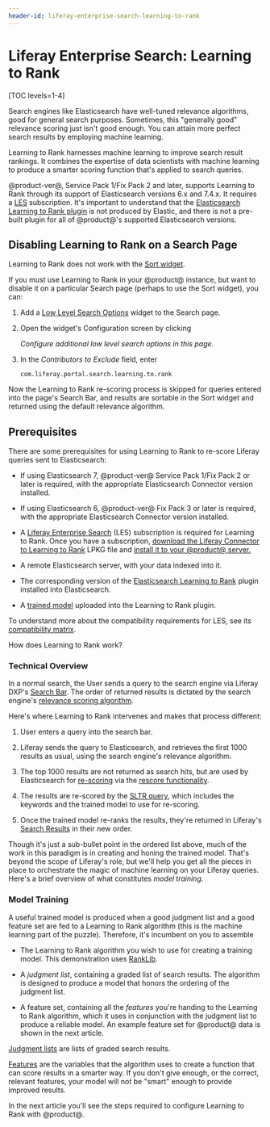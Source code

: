 ```yaml
---
header-id: liferay-enterprise-search-learning-to-rank
---
```


# Liferay Enterprise Search: Learning to Rank

[TOC levels=1-4]

Search engines like Elasticsearch have well-tuned relevance algorithms, good for
general search purposes. Sometimes, this "generally good" relevance scoring just
isn't good enough. You can attain more perfect search results by employing
machine learning. 

Learning to Rank harnesses machine learning to improve search result rankings.
It combines the expertise of data scientists with machine learning to produce
a smarter scoring function that's applied to search queries.

@product-ver@, Service Pack 1/Fix Pack 2 and later, supports Learning to Rank
through its support of Elasticsearch versions 6.x and 7.4.x. It requires a
[LES](https://help.liferay.com/hc/en-us/articles/360014400932) 
subscription. It's important to understand that the
[Elasticsearch Learning to Rank plugin](https://elasticsearch-learning-to-rank.readthedocs.io/en/latest/index.html)
is not produced by Elastic, and there is not a pre-built plugin for all of
@product@'s supported Elasticsearch versions. 

## Disabling Learning to Rank on a Search Page

Learning to Rank does not work with the
[Sort widget](/docs/7-2/user/-/knowledge_base/u/sorting-search-results-with-the-sort-widget).

If you must use Learning to Rank in your @product@ instance, but want to disable
it on a particular Search page (perhaps to use the Sort widget), you can:

1.  Add a
    [Low Level Search Options](/docs/7-2/user/-/knowledge_base/u/low-level-search-options-searching-additional-or-alternate-indexes)
    widget to the Search page.

2.  Open the widget's Configuration screen by clicking 

    _Configure additional low level search options in this page._

3.  In the _Contributors to Exclude_ field, enter

    `com.liferay.portal.search.learning.to.rank`

Now the Learning to Rank re-scoring process is skipped for queries entered into
the page's Search Bar, and results are sortable in the Sort widget and returned
using the default relevance algorithm.

## Prerequisites 

There are some prerequisites for using Learning to Rank to re-score Liferay
queries sent to Elasticsearch:

- If using Elasticsearch 7, @product-ver@ Service Pack 1/Fix Pack 2 or later is
  required, with the appropriate Elasticsearch Connector version installed.

- If using Elasticsearch 6, @product-ver@ Fix Pack 3 or later is
  required, with the appropriate Elasticsearch Connector version installed.

- A [Liferay Enterprise Search](https://help.liferay.com/hc/en-us/articles/360014400932) 
  (LES) subscription is required for Learning to Rank. Once you have a
  subscription,
  [download the Liferay Connector to Learning to Rank](https://customer.liferay.com/downloads)
  LPKG file and
  [install it to your @product@ server.](/docs/7-2/user/-/knowledge_base/u/installing-apps-manually#installing-apps-manually)

- A remote Elasticsearch server, with your data indexed into it.

- The corresponding version of the [Elasticsearch Learning to Rank](https://github.com/o19s/elasticsearch-learning-to-rank) plugin installed into Elasticsearch.

- A 
    [trained model](https://elasticsearch-learning-to-rank.readthedocs.io/en/latest/training-models.html)
    uploaded into the Learning to Rank plugin. 

To understand more about the compatibility requirements for LES, see its
[compatibility matrix](https://help.liferay.com/hc/en-us/articles/360016511651-Liferay-Enterprise-Search-Compatibility-Matrix?flash_digest=645af3a9a43c3f505b5dbe67c6f1015e573382a9).

How does Learning to Rank work?

### Technical Overview

In a normal search, the User sends a query to the search engine via Liferay
DXP's [Search Bar](/docs/7-2/user/-/knowledge_base/u/searching-for-assets#search-bar).
The order of returned results is dictated by the search engine's
[relevance scoring algorithm](https://www.elastic.co/guide/en/elasticsearch/reference/7.4/index-modules-similarity.html#bm25).

Here's where Learning to Rank intervenes and makes that process different:

1.  User enters a query into the search bar.

2.  Liferay sends the query to Elasticsearch, and retrieves the first 1000
    results as usual, using the search engine's relevance algorithm. 

3.  The top 1000 results are not returned as search hits, but are used by Elasticsearch for
    [re-scoring](https://www.elastic.co/guide/en/elasticsearch/reference/7.4/search-request-body.html#request-body-search-rescore)
    via the
    [rescore functionality](https://elasticsearch-learning-to-rank.readthedocs.io/en/latest/searching-with-your-model.html#rescore-top-n-with-sltr).

4.  The results are re-scored by the 
    [SLTR query](https://elasticsearch-learning-to-rank.readthedocs.io/en/latest/searching-with-your-model.html),
    which includes the keywords and the trained model to use for re-scoring.

5.  Once the trained model re-ranks the results, they're returned in Liferay's
    [Search Results](/docs/7-2/user/-/knowledge_base/u/search-results)
    in their new order.

Though it's just a sub-bullet point in the ordered list above, much of the work
in this paradigm is in creating and honing the trained model. That's beyond the
scope of Liferay's role, but we'll help you get all the pieces in place to
orchestrate the magic of machine learning on your Liferay queries. Here's a
brief overview of what constitutes _model training_.

### Model Training

A useful trained model is produced when a good judgment list and a good feature
set are fed to a Learning to Rank algorithm (this is the machine learning part
of the puzzle). Therefore, it's incumbent on you to assemble

- The Learning to Rank algorithm you wish to use for creating a training
  model. This demonstration uses
  [RankLib](https://sourceforge.net/p/lemur/wiki/RankLib/).

- A _judgment list_, containing a graded list of search results. The algorithm
  is designed to produce a model that honors the ordering of the judgment
  list.

- A feature set, containing all the _features_ you're handing to the Learning to
  Rank algorithm, which it uses in conjunction with the judgment list to
  produce a reliable model. An example feature set for @product@ data is shown
  in the next article.


[Judgment lists](https://elasticsearch-learning-to-rank.readthedocs.io/en/latest/core-concepts.html#judgments-expression-of-the-ideal-ordering)
are lists of graded search results.

[Features](https://elasticsearch-learning-to-rank.readthedocs.io/en/latest/core-concepts.html#features-the-raw-material-of-relevance) 
are the variables that the algorithm uses to create a function that can
score results in a smarter way. If you don't give enough, or the correct,
relevant features, your model will not be "smart" enough to provide improved
results.

In the next article you'll see the steps required to configure Learning to Rank
with @product@.
